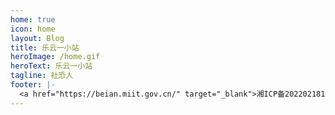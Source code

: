 ```yaml
---
home: true
icon: home
layout: Blog
title: 乐云一小站
heroImage: /home.gif
heroText: 乐云一小站
tagline: 社恐人
footer: |-
  <a href="https://beian.miit.gov.cn/" target="_blank">湘ICP备2022021814号-1</a> 
---
```

